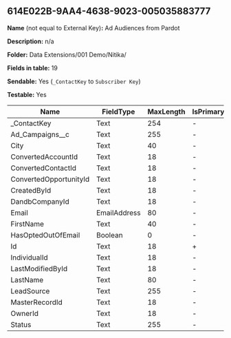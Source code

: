 ## 614E022B-9AA4-4638-9023-005035883777

**Name** (not equal to External Key)**:** Ad Audiences from Pardot

**Description:** n/a

**Folder:** Data Extensions/001 Demo/Nitika/

**Fields in table:** 19

**Sendable:** Yes (`_ContactKey` to `Subscriber Key`)

**Testable:** Yes

| Name | FieldType | MaxLength | IsPrimaryKey | IsNullable | DefaultValue |
| --- | --- | --- | --- | --- | --- |
| _ContactKey | Text | 254 | - | - |  |
| Ad_Campaigns__c | Text | 255 | - | + |  |
| City | Text | 40 | - | + |  |
| ConvertedAccountId | Text | 18 | - | + |  |
| ConvertedContactId | Text | 18 | - | + |  |
| ConvertedOpportunityId | Text | 18 | - | + |  |
| CreatedById | Text | 18 | - | + |  |
| DandbCompanyId | Text | 18 | - | + |  |
| Email | EmailAddress | 80 | - | + |  |
| FirstName | Text | 40 | - | + |  |
| HasOptedOutOfEmail | Boolean | 0 | - | + |  |
| Id | Text | 18 | + | - |  |
| IndividualId | Text | 18 | - | + |  |
| LastModifiedById | Text | 18 | - | + |  |
| LastName | Text | 80 | - | + |  |
| LeadSource | Text | 255 | - | + |  |
| MasterRecordId | Text | 18 | - | + |  |
| OwnerId | Text | 18 | - | + |  |
| Status | Text | 255 | - | + |  |
